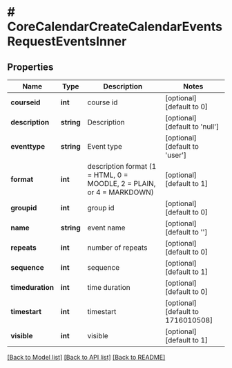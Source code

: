 # # CoreCalendarCreateCalendarEventsRequestEventsInner

## Properties

Name | Type | Description | Notes
------------ | ------------- | ------------- | -------------
**courseid** | **int** | course id | [optional] [default to 0]
**description** | **string** | Description | [optional] [default to 'null']
**eventtype** | **string** | Event type | [optional] [default to 'user']
**format** | **int** | description format (1 &#x3D; HTML, 0 &#x3D; MOODLE, 2 &#x3D; PLAIN, or 4 &#x3D; MARKDOWN) | [optional] [default to 1]
**groupid** | **int** | group id | [optional] [default to 0]
**name** | **string** | event name | [optional] [default to '']
**repeats** | **int** | number of repeats | [optional] [default to 0]
**sequence** | **int** | sequence | [optional] [default to 1]
**timeduration** | **int** | time duration | [optional] [default to 0]
**timestart** | **int** | timestart | [optional] [default to 1716010508]
**visible** | **int** | visible | [optional] [default to 1]

[[Back to Model list]](../../README.md#models) [[Back to API list]](../../README.md#endpoints) [[Back to README]](../../README.md)
